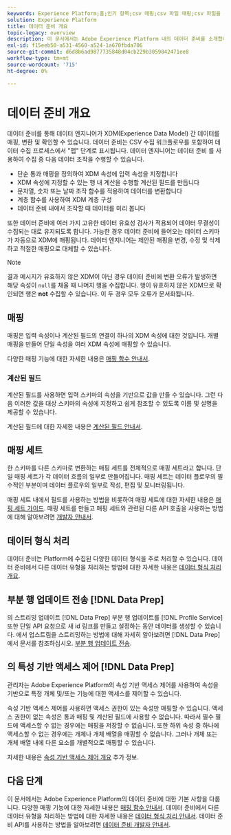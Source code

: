 ```yaml
---
keywords: Experience Platform;홈;인기 항목;csv 매핑;csv 파일 매핑;csv 파일을 xdm에 매핑;csv를 xdm에 매핑;ui 안내서;맵;매핑;데이터 준비;데이터 준비;데이터 준비
solution: Experience Platform
title: 데이터 준비 개요
topic-legacy: overview
description: 이 문서에서는 Adobe Experience Platform 내의 데이터 준비를 소개합니다.
exl-id: f15eeb50-a531-4560-a524-1a670fbda706
source-git-commit: d6d8b6ad9877735848d04cb229b3059842471ee8
workflow-type: tm+mt
source-wordcount: '715'
ht-degree: 0%

---
```



# 데이터 준비 개요

데이터 준비를 통해 데이터 엔지니어가 XDM(Experience Data Model) 간 데이터를 매핑, 변환 및 확인할 수 있습니다. 데이터 준비는 CSV 수집 워크플로우를 포함하여 데이터 수집 프로세스에서 &quot;맵&quot; 단계로 표시됩니다. 데이터 엔지니어는 데이터 준비 를 사용하여 수집 중 다음 데이터 조작을 수행할 수 있습니다.

- 단순 통과 매핑을 정의하여 XDM 속성에 입력 속성을 지정합니다
- XDM 속성에 지정할 수 있는 행 내 계산을 수행할 계산된 필드를 만듭니다
- 문자열, 숫자 또는 날짜 조작 함수를 적용하여 데이터를 변환합니다
- 계층 함수를 사용하여 XDM 계층 구성
- 데이터 준비 내에서 조작할 때 데이터를 미리 봅니다

또한 데이터 준비에 여러 가지 고유한 데이터 유효성 검사가 적용되어 데이터 무결성이 수집되는 대로 유지되도록 합니다. 가능한 경우 데이터 준비에 들어오는 데이터 스키마가 자동으로 XDM에 매핑됩니다. 데이터 엔지니어는 제안된 매핑을 변경, 수정 및 삭제하고 적절한 매핑으로 대체할 수 있습니다.

>[!NOTE]
>
>결과 메시지가 유효하지 않은 XDM이 아닌 경우 데이터 준비에 변환 오류가 발생하면 해당 속성이 `null`를 채울 때 나머지 행을 수집합니다. 행이 유효하지 않은 XDM으로 확인되면 행은 **not** 수집할 수 있습니다. 이 두 경우 모두 오류가 문서화됩니다.

## 매핑

매핑은 입력 속성이나 계산된 필드의 연결이 하나의 XDM 속성에 대한 것입니다. 개별 매핑을 만들어 단일 속성을 여러 XDM 속성에 매핑할 수 있습니다.

다양한 매핑 기능에 대한 자세한 내용은 [매핑 함수 안내서](./functions.md).

### 계산된 필드

계산된 필드를 사용하면 입력 스키마의 속성을 기반으로 값을 만들 수 있습니다. 그런 다음 이러한 값을 대상 스키마의 속성에 지정하고 쉽게 참조할 수 있도록 이름 및 설명을 제공할 수 있습니다.

계산된 필드에 대한 자세한 내용은 [계산된 필드 안내서](./functions.md#calculated-fields).

## 매핑 세트

한 스키마를 다른 스키마로 변환하는 매핑 세트를 전체적으로 매핑 세트라고 합니다. 단일 매핑 세트가 각 데이터 흐름의 일부로 만들어집니다. 매핑 세트는 데이터 플로우의 필수적인 부분이며 데이터 플로우의 일부로 작성, 편집 및 모니터링됩니다.

매핑 세트 내에서 필드를 사용하는 방법을 비롯하여 매핑 세트에 대한 자세한 내용은 [매핑 세트 가이드](./mapping-set.md). 매핑 세트를 만들고 매핑 세트와 관련된 다른 API 호출을 사용하는 방법에 대해 알아보려면 [개발자 안내서](./api/mapping-set.md).

## 데이터 형식 처리

데이터 준비는 Platform에 수집된 다양한 데이터 형식을 주로 처리할 수 있습니다. 데이터 준비에서 다른 데이터 유형을 처리하는 방법에 대한 자세한 내용은 [데이터 형식 처리 개요](./data-handling.md).

## 부분 행 업데이트 전송 [!DNL Data Prep]

의 스트리밍 업데이트 [!DNL Data Prep] 부분 행 업데이트를 [!DNL Profile Service] 또한 단일 API 요청으로 새 id 링크를 만들고 설정하는 동안 데이터를 생성할 수 있습니다. 에서 업스트림을 스트리밍하는 방법에 대해 자세히 알아보려면 [!DNL Data Prep]에서 문서를 참조하십시오. [부분 행 업데이트 전송](./upserts.md).

## 의 특성 기반 액세스 제어 [!DNL Data Prep]

관리자는 Adobe Experience Platform의 속성 기반 액세스 제어를 사용하여 속성을 기반으로 특정 개체 및/또는 기능에 대한 액세스를 제어할 수 있습니다.

속성 기반 액세스 제어를 사용하면 액세스 권한이 있는 속성만 매핑할 수 있습니다. 액세스 권한이 없는 속성은 통과 매핑 및 계산된 필드에 사용할 수 없습니다. 따라서 필수 필드에 액세스할 수 없는 경우에는 매핑을 저장할 수 없습니다. 또한 하위 속성 중 하나에 액세스할 수 없는 경우에는 개체나 개체 배열을 매핑할 수 없습니다. 그러나 개체 또는 개체 배열 내에 다른 요소를 개별적으로 매핑할 수 있습니다.

자세한 내용은 [속성 기반 액세스 제어 개요](../access-control/abac/overview.md) 추가 정보.

## 다음 단계

이 문서에서는 Adobe Experience Platform의 데이터 준비에 대한 기본 사항을 다룹니다. 다양한 매핑 기능에 대한 자세한 내용은 [매핑 함수 안내서](./functions.md). 데이터 준비에서 다른 데이터 유형을 처리하는 방법에 대한 자세한 내용은 [데이터 형식 처리 안내서](./data-handling.md#dates). 데이터 준비 API를 사용하는 방법을 알아보려면 [데이터 준비 개발자 안내서](api/overview.md).
